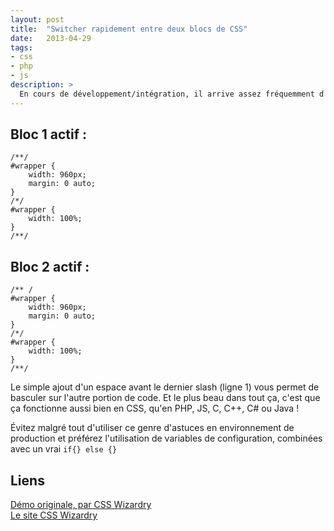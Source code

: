 ```yaml
---
layout: post
title:  "Switcher rapidement entre deux blocs de CSS"
date:   2013-04-29
tags: 
- css
- php
- js
description: >
  En cours de développement/intégration, il arrive assez fréquemment d'avoir à basculer entre deux blocs de code. Vous pouvez bien évidemment utiliser votre éditeur préféré afin de (dé)commenter rapidement plusieurs lignes (généralement à l'aide d'un <kbd>Ctrl + K</kbd>), mais il existe aussi un petit trick pour le faire bien plus rapidement...
---
```


## Bloc 1 actif :

	/**/
	#wrapper {
		width: 960px;
		margin: 0 auto;
	}
	/*/
	#wrapper {
		width: 100%;
	}
	/**/

## Bloc 2 actif :

	/** /
	#wrapper {
		width: 960px;
		margin: 0 auto;
	}
	/*/
	#wrapper {
		width: 100%;
	}
	/**/

Le simple ajout d'un espace avant le dernier slash (ligne 1) vous permet de basculer sur l'autre portion de code. Et le plus beau dans tout ça, c'est que ça fonctionne aussi bien en CSS, qu'en PHP, JS, C, C++, C# ou Java !

Évitez malgré tout d'utiliser ce genre d'astuces en environnement de production et préférez l'utilisation de variables de configuration, combinées avec un vrai `if{} else {}`

## Liens
[Démo originale, par CSS Wizardry](http://jsfiddle.net/csswizardry/Kny3Q/)   
[Le site CSS Wizardry](http://csswizardry.com/)   